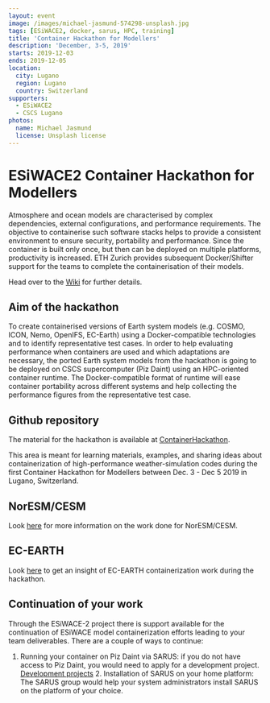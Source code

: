 ```yaml
---
layout: event
image: /images/michael-jasmund-574298-unsplash.jpg
tags: [ESiWACE2, docker, sarus, HPC, training]
title: 'Container Hackathon for Modellers'
description: 'December, 3-5, 2019'
starts: 2019-12-03
ends: 2019-12-05
location:
  city: Lugano
  region: Lugano
  country: Switzerland
supporters:
  - ESiWACE2
  - CSCS Lugano
photos:
  name: Michael Jasmund
  license: Unsplash license
---
```


# ESiWACE2 Container Hackathon for Modellers

Atmosphere and ocean models are characterised by complex dependencies, external configurations, and performance requirements.
The objective to containerise such software stacks helps to provide a consistent environment to ensure security, portability and performance.
Since the container is built only once, but then can be deployed on multiple platforms, productivity is increased.
ETH Zurich provides subsequent Docker/Shifter support for the teams to complete the containerisation of their models.

Head over to the [Wiki](https://github.com/eth-cscs/ContainerHackathon/wiki) for further details.

## Aim of the hackathon
To create containerised versions of Earth system models (e.g. COSMO, ICON, Nemo, OpenIFS, EC-Earth) using a Docker-compatible technologies and to identify representative test cases.
In order to help evaluating performance when containers are used and which adaptations are necessary, the ported Earth system models from the hackathon is going to be deployed on CSCS supercomputer (Piz Daint) using an HPC-oriented container runtime.
The Docker-compatible format of runtime will ease container portability across different systems and help collecting the performance figures from the representative test case.

## Github repository

The material for the hackathon is available at [ContainerHackathon](https://github.com/eth-cscs/ContainerHackathon/blob/master/README.md).

This area is meant for learning materials, examples, and sharing ideas about containerization of high-performance weather-simulation codes during the first Container Hackathon for Modellers between Dec. 3 - Dec 5 2019 in Lugano, Switzerland.

## NorESM/CESM

Look [here](https://nordicesmhub.github.io/containers) for more information on the work done for NorESM/CESM.

## EC-EARTH

Look [here](https://github.com/eth-cscs/ContainerHackathon/tree/master/EC-Earth) to get an insight of EC-EARTH containerization work during the hackathon.

## Continuation of your work

Through the ESiWACE-2 project there is support available for the continuation of ESiWACE model containerization efforts leading to your team deliverables.  There are a couple of ways to continue:

  1.  Running your container on Piz Daint via SARUS: if you do not have access to Piz Daint, you would need to apply for a development project.  [Development projects](https://www.cscs.ch/user-lab/allocation-schemes/development-projects/)
    2.  Installation of SARUS on your home platform:   The SARUS group would help your system administrators install SARUS on the platform of your choice.


